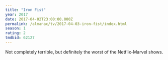 ```yaml
---
title: "Iron Fist"
year: 2017
date: 2017-04-02T23:00:00.000Z
permalink: /almanac/tv/2017-04-03-iron-fist/index.html
season: 1
rating: 2
tmdbid: 62127
---
```


Not completely terrible, but definitely the worst of the Netflix-Marvel shows.
